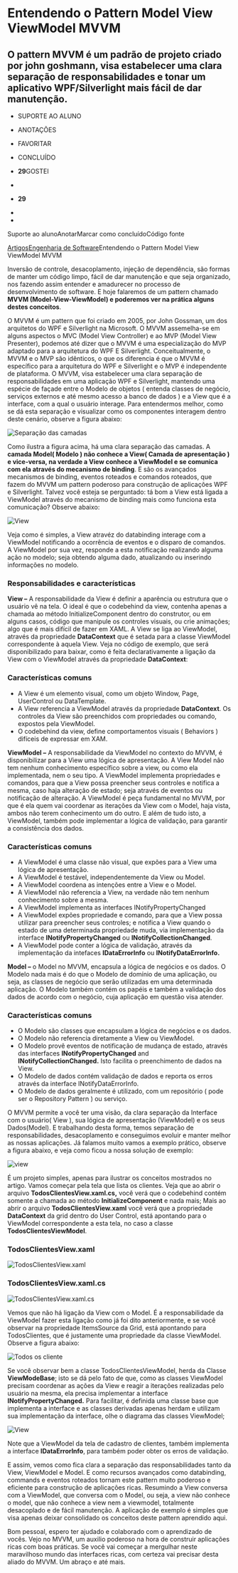 # Entendendo o Pattern Model View ViewModel MVVM

## O pattern MVVM é um padrão de projeto criado por john goshmann, visa estabelecer uma clara separação de responsabilidades e tonar um aplicativo WPF/Silverlight mais fácil de dar manutenção.

- SUPORTE AO ALUNO
- ANOTAÇÕES
- FAVORITAR
- CONCLUÍDO
- **29**GOSTEI
- 

- **29**
- 
- 

Suporte ao alunoAnotarMarcar como concluídoCódigo fonte

[Artigos](https://www.devmedia.com.br/artigos/)[Engenharia de Software](https://www.devmedia.com.br/artigos/engenharia-de-software)Entendendo o Pattern Model View ViewModel MVVM

Inversão de controle, desacoplamento, injeção de dependência, são formas de manter um código limpo, fácil de dar manutenção e que seja organizado, nos fazendo assim entender e amadurecer no processo de desenvolvimento de software. E hoje falaremos de um pattern chamado **MVVM (Model-View-ViewModel) e poderemos ver na prática alguns destes conceitos**.

O MVVM é um pattern que foi criado em 2005, por John Gossman, um dos arquitetos do WPF e Silverlight na Microsoft. O MVVM assemelha-se em alguns aspectos o MVC (Model View Controller) e ao MVP (Model View Presenter), podemos até dizer que o MVVM é uma especialização do MVP adaptado para a arquitetura do WPF E Silverlight. Conceitualmente, o MVVM e o MVP são idênticos, o que os diferencia é que o MVVM é específico para a arquitetura do WPF e Silverlight e o MVP é independente de plataforma. O MVVM, visa estabelecer uma clara separação de responsabilidades em uma aplicação WPF e Silverlight, mantendo uma espécie de façade entre o Modelo de objetos ( entenda classes de negócio, serviços externos e até mesmo acesso a banco de dados ) e a View que é a interface, com a qual o usuário interage. Para entendermos melhor, como se dá esta separação e visualizar como os componentes interagem dentro deste cenário, observe a figura abaixo:



![Separação das camadas](https://devmedia.com.br/imagens/articles/233575/MVVMUMLDiagram.png)

Como ilustra a figura acima, há uma clara separação das camadas. A **camada Model( Modelo ) não conhece a View( Camada de apresentação ) e vice-versa, na verdade a View conhece a ViewModel e se comunica com ela através do mecanismo de binding**. E são os avançados mecanismos de binding, eventos roteados e comandos roteados, que fazem do MVVM um pattern poderoso para construção de aplicações WPF e Silverlight. Talvez você esteja se perguntado: tá bom a View está ligada a ViewModel através do mecanismo de binding mais como funciona esta comunicação? Observe abaixo:

![View](https://devmedia.com.br/imagens/articles/233575/MVVMOverview.png)

Veja como é simples, a View atravéz do databinding interage com a ViewModel notificando a ocorrência de eventos e o disparo de comandos. A ViewModel por sua vez, responde a esta notificação realizando alguma ação no modelo; seja obtendo alguma dado, atualizando ou inserindo informações no modelo.

### Responsabilidades e características

**View –** A responsabilidade da View é definir a aparência ou estrutura que o usuário vê na tela. O ideal é que o codebehind da view, contenha apenas a chamada ao método InitializeComponent dentro do construtor, ou em alguns casos, código que manipule os controles visuais, ou crie animações; algo que é mais difícil de fazer em XAML. A View se liga ao ViewModel, através da propriedade **DataContext** que é setada para a classe ViewModel correspondente à aquela View. Veja no código de exemplo, que será disponibilizado para baixar, como é feita declarativamente a ligação da View com o ViewModel através da propriedade **DataContext**:

### Características comuns

- A View é um elemento visual, como um objeto Window, Page, UserControl ou DataTemplate.
- A View referencia a ViewModel através da propriedade **DataContext**. Os controles da View são preenchidos com propriedades ou comando, expostos pela ViewModel.
- O codebehind da view, define comportamentos visuais ( Behaviors ) difíceis de expressar em XAM.

**ViewModel –** A responsabilidade da ViewModel no contexto do MVVM, é disponibilizar para a View uma lógica de apresentação. A View Model não tem nenhum conhecimento específico sobre a view, ou como ela implementada, nem o seu tipo. A ViewModel implementa propriedades e comandos, para que a View possa preencher seus controles e notifica a mesma, caso haja alteração de estado; seja através de eventos ou notificação de alteração. A ViewModel é peça fundamental no MVVM, por que é ela quem vai coordenar as iterações da View com o Model, haja vista, ambos não terem conhecimento um do outro. E além de tudo isto, a ViewModel, também pode implementar a lógica de validação, para garantir a consistência dos dados.

### Características comuns

- A ViewModel é uma classe não visual, que expões para a View uma lógica de apresentação.
- A ViewModel é testável, independentemente da View ou Model.
- A ViewModel coordena as intenções entre a View e o Model.
- A ViewModel não referencia a View, na verdade não tem nenhum conhecimento sobre a mesma.
- A ViewModel implementa as interfaces INotifyPropertyChanged
- A ViewModel expões propriedade e comando, para que a View possa utilizar para preencher seus controles; e notifica a View quando o estado de uma determinada propriedade muda, via implementação da interface **INotifyPropertyChanged** ou **INotifyCollectionChanged**.
- A ViewModel pode conter a lógica de validação, através da implementação da intefaces **IDataErrorInfo** ou **INotifyDataErrorInfo.**

**Model –** o Model no MVVM, encapsula a lógica de negócios e os dados. O Modelo nada mais é do que o Modelo de domínio de uma aplicação, ou seja, as classes de negócio que serão utilizadas em uma determinada aplicação. O Modelo também contém os papéis e também a validação dos dados de acordo com o negócio, cuja aplicação em questão visa atender.

### Características comuns

- O Modelo são classes que encapsulam a lógica de negócios e os dados.
- O Modelo não referencia diretamente a View ou ViewModel.
- O Modelo provê eventos de notificação de mudança de estado, através das interfaces **INotifyPropertyChanged** and **INotifyCollectionChanged.** Isto facilita o preenchimento de dados na View.
- O Modelo de dados contém validação de dados e reporta os erros através da interface INotifyDataErrorInfo.
- O Modelo de dados geralmente é utilizado, com um repositório ( pode ser o Repository Pattern ) ou serviço.

O MVVM permite a você ter uma visão, da clara separação da Interface com o usuário( View ), sua lógica de apresentação (ViewModel) e os seus Dados(Model). E trabalhando desta forma, temos separação de responsabilidades, desacoplamento e conseguimos evoluir e manter melhor as nossas aplicações. Já falamos muito vamos a exemplo prático, observe a figura abaixo, e veja como ficou a nossa solução de exemplo:

![view](https://devmedia.com.br/imagens/articles/233575/SolucaoAplicacaoExemplo.png)

É um projeto simples, apenas para ilustrar os conceitos mostrados no artigo. Vamos começar pela tela que lista os clientes. Veja que ao abrir o arquivo **TodosClientesView.xaml.cs,** você verá que o codebehind contém somente a chamada ao método **InitializeComponent** e nada mais; Mais ao abrir o arquivo **TodosClientesView.xaml** você verá que a propriedade **DataContext** da grid dentro do User Control, está apontando para o ViewModel correspondente a esta tela, no caso a classe **TodosClientesViewModel**.

### TodosClientesView.xaml

![TodosClientesView.xaml](https://devmedia.com.br/imagens/articles/233575/FiguraVMListaClientes.png)

### TodosClientesView.xaml.cs

![TodosClientesView.xaml.cs](https://devmedia.com.br/imagens/articles/233575/FiguraCodeBehindTelaListaTodosClientes.png)

Vemos que não há ligação da View com o Model. É a responsabilidade da ViewModel fazer esta ligação como já foi dito anteriormente, e se você observar na propriedade ItemsSource da Grid, está apontando para TodosClientes, que é justamente uma propriedade da classe ViewModel. Observe a figura abaixo:

![Todos os cliente](https://devmedia.com.br/imagens/articles/233575/FiguraViewModelTodosClientes.png)

Se você observar bem a classe TodosClientesViewModel, herda da Classe **ViewModeBase**; isto se dá pelo fato de que, como as classes ViewModel precisam coordenar as ações da View e reagir a iterações realizadas pelo usuário na mesma, ela precisa implementar a interface **INotifyPropertyChanged.** Para facilitar, é definida uma classe base que implementa a interface e as classes derivadas apenas herdam e utilizam sua implementação da interface, olhe o diagrama das classes ViewModel;

![View](https://devmedia.com.br/imagens/articles/233575/diagramaClassesViewModels.png)

Note que a ViewModel da tela de cadastro de clientes, também implementa a interface **IDataErrorInfo**, para também poder obter os erros de validação.

E assim, vemos como fica clara a separação das responsabilidades tanto da View, ViewModel e Model. E como recursos avançados como databinding, commands e eventos roteados tornam este pattern muito poderoso e eficiente para construção de aplicações ricas. Resumindo a View conversa com a ViewModel, que conversa com o Model, ou seja, a view não conhece o model, que não conhece a view nem a viewmodel, totalmente desacoplado e de fácil manutenção. A aplicação de exemplo é simples que visa apenas deixar consolidado os conceitos deste pattern aprendido aqui.

Bom pessoal, espero ter ajudado e colaborado com o aprendizado de vocês. Vejo no MVVM, um auxilio poderoso na hora de construir aplicações ricas com boas práticas. Se você vai começar a mergulhar neste maravilhoso mundo das interfaces ricas, com certeza vai precisar desta aliado do MVVM. Um abraço e até mais.
